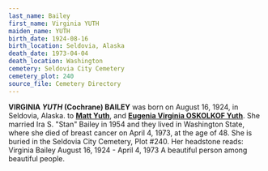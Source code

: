 ```yaml
---
last_name: Bailey
first_name: Virginia YUTH
maiden_name: YUTH
birth_date: 1924-08-16
birth_location: Seldovia, Alaska
death_date: 1973-04-04
death_location: Washington
cemetery: Seldovia City Cemetery
cemetery_plot: 240
source_file: Cemetery Directory
---
```


**VIRGINIA *YUTH* (Cochrane) BAILEY** was born on August 16, 1924,
in Seldovia, Alaska. to [**Matt Yuth**](../_families/Yuth_Family.md), and [**Eugenia Virginia OSKOLKOF Yuth**](./Yuth_Eugenia_Oskolkoff.md). She married Ira S. "Stan" Bailey in 1954 and they lived in
Washington State, where she died of breast cancer on April 4, 1973, at
the age of 48. She is buried in the Seldovia City Cemetery, Plot #240.
Her headstone reads: Virginia Bailey August 16, 1924 - April 4, 1973 A
beautiful person among beautiful people.

